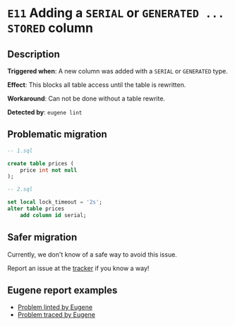 # `E11` Adding a `SERIAL` or `GENERATED ... STORED` column

## Description

**Triggered when**: A new column was added with a `SERIAL` or `GENERATED` type.

**Effect**: This blocks all table access until the table is rewritten.

**Workaround**: Can not be done without a table rewrite.

**Detected by**: `eugene lint`

## Problematic migration

```sql
-- 1.sql

create table prices (
    price int not null
);

-- 2.sql

set local lock_timeout = '2s';
alter table prices
    add column id serial;

```

## Safer migration

Currently, we don't know of a safe way to avoid this issue.

Report an issue at the [tracker](https://github.com/kaaveland/eugene) if
you know a way!

## Eugene report examples

- [Problem linted by Eugene](unsafe_lint.md)
- [Problem traced by Eugene](unsafe_trace.md)

